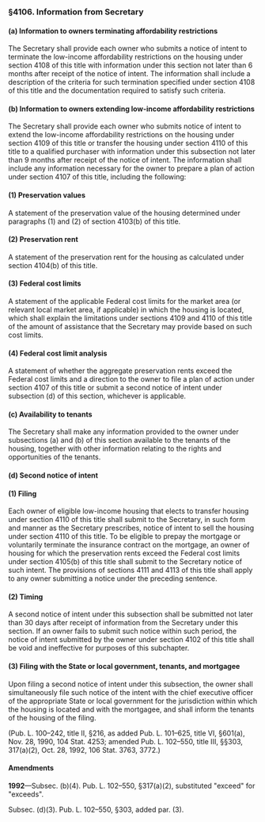### §4106. Information from Secretary ###

#### (a) Information to owners terminating affordability restrictions ####

The Secretary shall provide each owner who submits a notice of intent to terminate the low-income affordability restrictions on the housing under section 4108 of this title with information under this section not later than 6 months after receipt of the notice of intent. The information shall include a description of the criteria for such termination specified under section 4108 of this title and the documentation required to satisfy such criteria.

#### (b) Information to owners extending low-income affordability restrictions ####

The Secretary shall provide each owner who submits notice of intent to extend the low-income affordability restrictions on the housing under section 4109 of this title or transfer the housing under section 4110 of this title to a qualified purchaser with information under this subsection not later than 9 months after receipt of the notice of intent. The information shall include any information necessary for the owner to prepare a plan of action under section 4107 of this title, including the following:

#### (1) Preservation values ####

A statement of the preservation value of the housing determined under paragraphs (1) and (2) of section 4103(b) of this title.

#### (2) Preservation rent ####

A statement of the preservation rent for the housing as calculated under section 4104(b) of this title.

#### (3) Federal cost limits ####

A statement of the applicable Federal cost limits for the market area (or relevant local market area, if applicable) in which the housing is located, which shall explain the limitations under sections 4109 and 4110 of this title of the amount of assistance that the Secretary may provide based on such cost limits.

#### (4) Federal cost limit analysis ####

A statement of whether the aggregate preservation rents exceed the Federal cost limits and a direction to the owner to file a plan of action under section 4107 of this title or submit a second notice of intent under subsection (d) of this section, whichever is applicable.

#### (c) Availability to tenants ####

The Secretary shall make any information provided to the owner under subsections (a) and (b) of this section available to the tenants of the housing, together with other information relating to the rights and opportunities of the tenants.

#### (d) Second notice of intent ####

#### (1) Filing ####

Each owner of eligible low-income housing that elects to transfer housing under section 4110 of this title shall submit to the Secretary, in such form and manner as the Secretary prescribes, notice of intent to sell the housing under section 4110 of this title. To be eligible to prepay the mortgage or voluntarily terminate the insurance contract on the mortgage, an owner of housing for which the preservation rents exceed the Federal cost limits under section 4105(b) of this title shall submit to the Secretary notice of such intent. The provisions of sections 4111 and 4113 of this title shall apply to any owner submitting a notice under the preceding sentence.

#### (2) Timing ####

A second notice of intent under this subsection shall be submitted not later than 30 days after receipt of information from the Secretary under this section. If an owner fails to submit such notice within such period, the notice of intent submitted by the owner under section 4102 of this title shall be void and ineffective for purposes of this subchapter.

#### (3) Filing with the State or local government, tenants, and mortgagee ####

Upon filing a second notice of intent under this subsection, the owner shall simultaneously file such notice of the intent with the chief executive officer of the appropriate State or local government for the jurisdiction within which the housing is located and with the mortgagee, and shall inform the tenants of the housing of the filing.

(Pub. L. 100–242, title II, §216, as added Pub. L. 101–625, title VI, §601(a), Nov. 28, 1990, 104 Stat. 4253; amended Pub. L. 102–550, title III, §§303, 317(a)(2), Oct. 28, 1992, 106 Stat. 3763, 3772.)

#### Amendments ####

**1992**—Subsec. (b)(4). Pub. L. 102–550, §317(a)(2), substituted "exceed" for "exceeds".

Subsec. (d)(3). Pub. L. 102–550, §303, added par. (3).